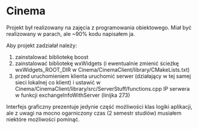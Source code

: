 # Cinema

Projekt był realizowany na zajęcia z programowania obiektowego.
Miał być realizowany w parach, ale ~90% kodu napisałem ja.

Aby projekt zadziałał należy:
1) zainstalować bibliotekę boost
2) zainstalować bibliotekę wxWidgets (i ewentualnie zmienić ścieżkę wxWidgets_ROOT_DIR w Cinema/CinemaClient/library/CMakeLists.txt)
3) przed uruchomieniem klienta uruchomić serwer (działający w tej samej sieci lokalnej co klient) i ustawić w Cinema/CinemaClient/library/src/ServerStuff/functions.cpp IP serwera w funkcji exchangeInfoWithServer (linijka 273)

Interfejs graficzny prezentuje jedynie część możliwości klas logiki aplikacji, ale z uwagi na mocno ogarniczony czas (2 semestr studiów)
musiałem niektóre możliwości pominąć.
